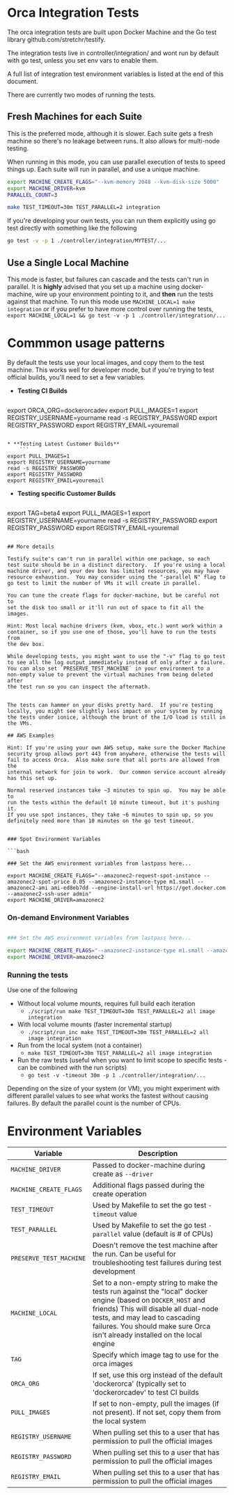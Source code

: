 # Orca Integration Tests

The orca integration tests are built upon Docker Machine and the Go test
library github.com/stretchr/testify.

The integration tests live in controller/integration/ and wont run by
default with go test, unless you set env vars to enable them.

A full list of integration test environment variables is listed at the
end of this document.

There are currently two modes of running the tests.

## Fresh Machines for each Suite

This is the preferred mode, although it is slower.  Each suite gets
a fresh machine so there's no leakage between runs.  It also allows
for multi-node testing.

When running in this mode, you can use parallel execution of tests to
speed things up.  Each suite will run in parallel, and use a unique
machine.

```bash
export MACHINE_CREATE_FLAGS="--kvm-memory 2048 --kvm-disk-size 5000"
export MACHINE_DRIVER=kvm
PARALLEL_COUNT=3

make TEST_TIMEOUT=30m TEST_PARALLEL=2 integration
```

If you're developing your own tests, you can run them explicitly using
go test directly with something like the following

```bash
go test -v -p 1 ./controller/integration/MYTEST/...
```


## Use a Single Local Machine

This mode is faster, but failures can cascade and the tests can't
run in parallel.  It is **highly** advised that you set up a machine
using docker-machine, wire up your environment pointing to it, and
**then** run the tests against that machine.  To run this mode use
`MACHINE_LOCAL=1 make integration` or if you prefer to have more control
over running the tests, `export MACHINE_LOCAL=1 && go test -v -p 1
./controller/integration/...`


# Commmon usage patterns

By default the tests use your local images, and copy them to the test
machine.  This works well for developer mode, but if you're trying to test
official builds, you'll need to set a few variables.

* **Testing CI Builds**
    ```
export ORCA_ORG=dockerorcadev
export PULL_IMAGES=1
export REGISTRY_USERNAME=yourname
read -s REGISTRY_PASSWORD
export REGISTRY_PASSWORD
export REGISTRY_EMAIL=youremail
```

* **Testing Latest Customer Builds**
    ```
export PULL_IMAGES=1
export REGISTRY_USERNAME=yourname
read -s REGISTRY_PASSWORD
export REGISTRY_PASSWORD
export REGISTRY_EMAIL=youremail
```

* **Testing specific Customer Builds**
    ```
export TAG=beta4
export PULL_IMAGES=1
export REGISTRY_USERNAME=yourname
read -s REGISTRY_PASSWORD
export REGISTRY_PASSWORD
export REGISTRY_EMAIL=youremail
```

## More details

Testify suite's can't run in parallel within one package, so each
test suite should be in a distinct directory.  If you're using a local
machine driver, and your dev box has limited resources, you may have
resource exhaustion.  You may consider using the "-parallel N" flag to
go test to limit the number of VMs it will create in parallel.

You can tune the create flags for docker-machine, but be careful not to
set the disk too small or it'll run out of space to fit all the images.

Hint: Most local machine drivers (kvm, vbox, etc.) wont work within a
container, so if you use one of those, you'll have to run the tests from
the dev box.

While developing tests, you might want to use the "-v" flag to go test
to see all the log output immediately instead of only after a failure.
You can also set `PRESERVE_TEST_MACHINE` in your environment to a
non-empty value to prevent the virtual machines from being deleted after
the test run so you can inspect the aftermath.


The tests can hammer on your disks pretty hard.  If you're testing
locally, you might see slightly less impact on your system by running
the tests under ionice, although the brunt of the I/O load is still in
the VMs.

## AWS Examples

Hint: If you're using your own AWS setup, make sure the Docker Machine
security group allows port 443 from anywhere, otherwise the tests will
fail to access Orca.  Also make sure that all ports are allowed from the
internal network for join to work.  Our common service account already
has this set up.

Normal reserved instances take ~3 minutes to spin up.  You may be able to
run the tests within the default 10 minute timeout, but it's pushing it.
If you use spot instances, they take ~6 minutes to spin up, so you
definitely need more than 10 minutes on the go test timeout.


### Spot Environment Variables

```bash

### Set the AWS environment variables from lastpass here...

export MACHINE_CREATE_FLAGS="--amazonec2-request-spot-instance --amazonec2-spot-price 0.05 --amazonec2-instance-type m1.small --amazonec2-ami ami-ed8eb7dd --engine-install-url https://get.docker.com --amazonec2-ssh-user admin"
export MACHINE_DRIVER=amazonec2
```

### On-demand Environment Variables

```bash

### Set the AWS environment variables from lastpass here...

export MACHINE_CREATE_FLAGS="--amazonec2-instance-type m1.small --amazonec2-ami ami-ed8eb7dd --engine-install-url https://get.docker.com --amazonec2-ssh-user admin"
export MACHINE_DRIVER=amazonec2
```

### Running the tests

Use one of the following

* Without local volume mounts, requires full build each iteration
    * `./script/run make TEST_TIMEOUT=30m TEST_PARALLEL=2 all image integration`
* With local volume mounts (faster incremental startup)
    * `./script/run_inc make TEST_TIMEOUT=30m TEST_PARALLEL=2 all image integration`
* Run from the local system (not a container)
    * `make TEST_TIMEOUT=30m TEST_PARALLEL=2 all image integration`
* Run the raw tests (useful when you want to limit scope to specific tests - can be combined with the run scripts)
    * `go test -v -timeout 30m -p 1 ./controller/integration/...`


Depending on the size of your system (or VM), you might experiment
with different parallel values to see what works the fastest without
causing failures.  By default the parallel count is the number of CPUs.

# Environment Variables

**Variable** | **Description**
-------------|-----------------
`MACHINE_DRIVER` | Passed to docker-machine during create as `--driver`
`MACHINE_CREATE_FLAGS` | Additional flags passed during the create operation
`TEST_TIMEOUT` | Used by Makefile to set the go test `-timeout` value
`TEST_PARALLEL` | Used by Makefile to set the go test `-parallel` value (default is # of CPUs)
`PRESERVE_TEST_MACHINE` | Doesn't remove the test machine after the run.  Can be useful for troubleshooting test failures during test development
`MACHINE_LOCAL` | Set to a non-empty string to make the tests run against the "local" docker engine (based on `DOCKER_HOST` and friends) This will disable all dual-node tests, and may lead to cascading failures.  You should make sure Orca isn't already installed on the local engine
`TAG` | Specify which image tag to use for the orca images
`ORCA_ORG` | If set, use this org instead of the default 'dockerorca' (typically set to 'dockerorcadev' to test CI builds
`PULL_IMAGES` | If set to non-empty, pull the images (if not present).  If not set, copy them from the local system
`REGISTRY_USERNAME` | When pulling set this to a user that has permission to pull the official images
`REGISTRY_PASSWORD` | When pulling set this to a user that has permission to pull the official images
`REGISTRY_EMAIL` | When pulling set this to a user that has permission to pull the official images
